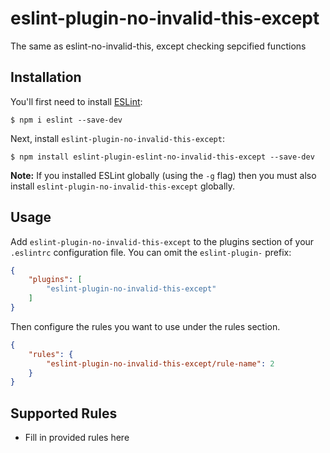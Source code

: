 # eslint-plugin-no-invalid-this-except

The same as eslint-no-invalid-this, except checking sepcified functions

## Installation

You'll first need to install [ESLint](http://eslint.org):

```
$ npm i eslint --save-dev
```

Next, install `eslint-plugin-no-invalid-this-except`:

```
$ npm install eslint-plugin-eslint-no-invalid-this-except --save-dev
```

**Note:** If you installed ESLint globally (using the `-g` flag) then you must also install `eslint-plugin-no-invalid-this-except` globally.

## Usage

Add `eslint-plugin-no-invalid-this-except` to the plugins section of your `.eslintrc` configuration file. You can omit the `eslint-plugin-` prefix:

```json
{
    "plugins": [
        "eslint-plugin-no-invalid-this-except"
    ]
}
```


Then configure the rules you want to use under the rules section.

```json
{
    "rules": {
        "eslint-plugin-no-invalid-this-except/rule-name": 2
    }
}
```

## Supported Rules

* Fill in provided rules here






